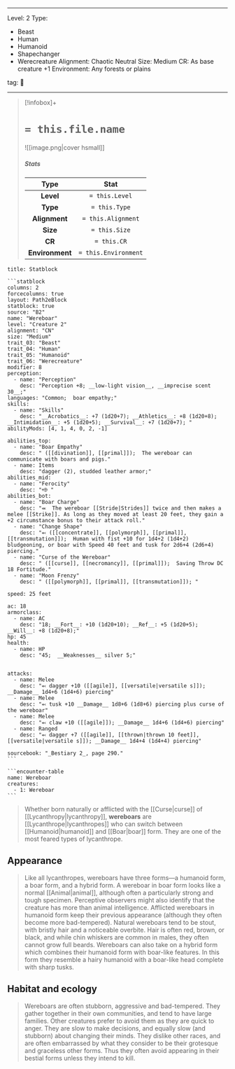 
---





Level: 2
Type:
- Beast
- Human
- Humanoid
- Shapechanger
- Werecreature
Alignment: Chaotic Neutral
Size: Medium
CR: As base creature +1
Environment: Any forests or plains





tag: 👹

---

> [!infobox]+
> #  `= this.file.name`
> ![[image.png|cover hsmall]]
> ##### Stats
> Type | Stat |
> :---:|:---:|
> **Level** | `= this.Level` |
> **Type** | `= this.Type` |
> **Alignment** | `= this.Alignment` |
> **Size** | `= this.Size` |
> **CR** | `= this.CR` |
> **Environment** | `= this.Environment` |



````ad-info
title: Statblock

```statblock
columns: 2
forcecolumns: true
layout: Path2eBlock
statblock: true
source: "B2"
name: "Wereboar"
level: "Creature 2"
alignment: "CN"
size: "Medium"
trait_03: "Beast"
trait_04: "Human"
trait_05: "Humanoid"
trait_06: "Werecreature"
modifier: 8
perception:
  - name: "Perception"
    desc: "Perception +8; __low-light vision__, __imprecise scent 30__;"
languages: "Common;  boar empathy;"
skills:
  - name: "Skills"
    desc: "__Acrobatics__: +7 (1d20+7); __Athletics__: +8 (1d20+8); __Intimidation__: +5 (1d20+5); __Survival__: +7 (1d20+7); "
abilityMods: [4, 1, 4, 0, 2, -1]

abilities_top:
  - name: "Boar Empathy"
    desc: " ([[divination]], [[primal]]);  The wereboar can communicate with boars and pigs."
  - name: Items
    desc: "dagger (2), studded leather armor;"
abilities_mid:
  - name: "Ferocity"
    desc: "⬲ "
abilities_bot:
  - name: "Boar Charge"
    desc: "⬺  The wereboar [[Stride|Strides]] twice and then makes a melee [[Strike]]. As long as they moved at least 20 feet, they gain a +2 circumstance bonus to their attack roll."
  - name: "Change Shape"
    desc: "⬻ ([[concentrate]], [[polymorph]], [[primal]], [[transmutation]]);  Human with fist +10 for 1d4+2 (1d4+2) bludgeoning, or boar with Speed 40 feet and tusk for 2d6+4 (2d6+4) piercing."
  - name: "Curse of the Wereboar"
    desc: " ([[curse]], [[necromancy]], [[primal]]);  Saving Throw DC 18 Fortitude."
  - name: "Moon Frenzy"
    desc: " ([[polymorph]], [[primal]], [[transmutation]]); "

speed: 25 feet

ac: 18
armorclass:
  - name: AC
    desc: "18; __Fort__: +10 (1d20+10); __Ref__: +5 (1d20+5); __Will__: +8 (1d20+8);"
hp: 45
health:
  - name: HP
    desc: "45;  __Weaknesses__ silver 5;"


attacks:
  - name: Melee
    desc: "⬻ dagger +10 ([[agile]], [[versatile|versatile s]]); __Damage__ 1d4+6 (1d4+6) piercing"
  - name: Melee
    desc: "⬻ tusk +10 __Damage__ 1d8+6 (1d8+6) piercing plus curse of the wereboar"
  - name: Melee
    desc: "⬻ claw +10 ([[agile]]); __Damage__ 1d4+6 (1d4+6) piercing"
  - name: Ranged
    desc: "⬻ dagger +7 ([[agile]], [[thrown|thrown 10 feet]], [[versatile|versatile s]]); __Damage__ 1d4+4 (1d4+4) piercing"

sourcebook: "_Bestiary 2_, page 290."
```

```encounter-table
name: Wereboar
creatures:
  - 1: Wereboar
```

````



> Whether born naturally or afflicted with the [[Curse|curse]] of [[Lycanthropy|lycanthropy]], **wereboars** are [[Lycanthrope|lycanthropes]] who can switch between [[Humanoid|humanoid]] and [[Boar|boar]] form. They are one of the most feared types of lycanthrope.


## Appearance

> Like all lycanthropes, wereboars have three forms—a humanoid form, a boar form, and a hybrid form. 
> A wereboar in boar form looks like a normal [[Animal|animal]], although often a particularly strong and tough specimen. Perceptive observers might also identify that the creature has more than animal intelligence.
> Afflicted wereboars in humanoid form keep their previous appearance (although they often become more bad-tempered). Natural wereboars tend to be stout, with bristly hair and a noticeable overbite. Hair is often red, brown, or black, and while chin whiskers are common in males, they often cannot grow full beards.
> Wereboars can also take on a hybrid form which combines their humanoid form with boar-like features. In this form they resemble a hairy humanoid with a boar-like head complete with sharp tusks.


## Habitat and ecology

> Wereboars are often stubborn, aggressive and bad-tempered. They gather together in their own communities, and tend to have large families. Other creatures prefer to avoid them as they are quick to anger.
> They are slow to make decisions, and equally slow (and stubborn) about changing their minds. They dislike other races, and are often embarrassed by what they consider to be their grotesque and graceless other forms. Thus they often avoid appearing in their bestial forms unless they intend to kill.










